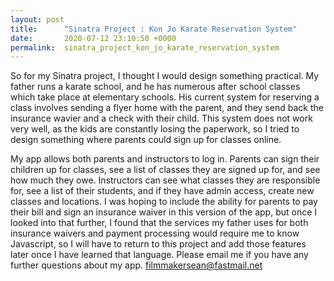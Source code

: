 ```yaml
---
layout: post
title:      "Sinatra Project : Kon Jo Karate Reservation System"
date:       2020-07-12 23:10:50 +0000
permalink:  sinatra_project_kon_jo_karate_reservation_system
---
```



So for my Sinatra project, I thought I would design something practical. My father runs a karate school, and he has numerous after school classes which take place at elementary schools. His current system for reserving a class involves sending a flyer home with the parent, and they send back the insurance wavier and a check with their child. This system does not work very well, as the kids are constantly losing the paperwork, so I tried to design something where parents could sign up for classes online.

My app allows both parents and instructors to log in. Parents can sign their children up for classes, see a list of classes they are signed up for, and see how much they owe. Instructors can see what classes they are responsible for, see a list of their students, and if they have admin access, create new classes and locations. I was hoping to include the ability for parents to pay their bill and sign an insurance waiver in this version of the app, but once I looked into that further, I found that the services my father uses for both insurance waivers and payment processing would require me to know Javascript, so I will have to return to this project and add those features later once I have learned that language. Please email me if you have any further questions about my app. filmmakersean@fastmail.net
